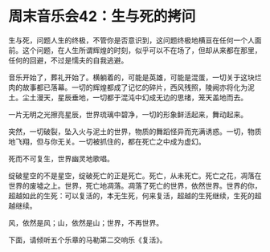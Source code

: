 周末音乐会42：生与死的拷问
====



生与死，问题人生的终极，不管你是否意识到，这问题终极地横亘在任何一个人面前。这个问题，在人生所谓辉煌的时刻，似乎可以不在场了，但却从来都在那里，任何的回避，不过是懦夫的自我逃避。

音乐开始了，葬礼开始了。横躺着的，可能是英雄，可能是混蛋，一切关于这块烂肉的故事都已落幕。一切的辉煌都成了记忆的碎片，西风残照，陵阙亦将化为泥土。尘土漫天，星辰垂地，一切都于混沌中幻成无边的思绪，笼天盖地而去。

一片无明之光擦亮星辰，世界琉璃中碧净，一切的形象鲜活起来，舞动起来。

突然，一切破裂，坠入火与泥土的世界，物质的舞蹈怪异而充满诱惑。一切，物质地飞翔，但与你无关。一切被抓住的，都在死亡之中成为虚幻。

死而不可复生，世界幽灵地歌唱。

绽破星空的不是星空，绽破死亡的正是死亡。死亡，从未死亡。死亡之花，凋落在世界的废墟之上。世界，死亡地凋落。凋落了死亡的世界，依然世界。世界的你，超越如此的生死：可以复活的，本无生死，何来复活，超越的生死继续，生死的超越继续。

风，依然是风；山，依然是山；世界，不再世界。

下面，请倾听五个乐章的马勒第二交响乐《复活》。

